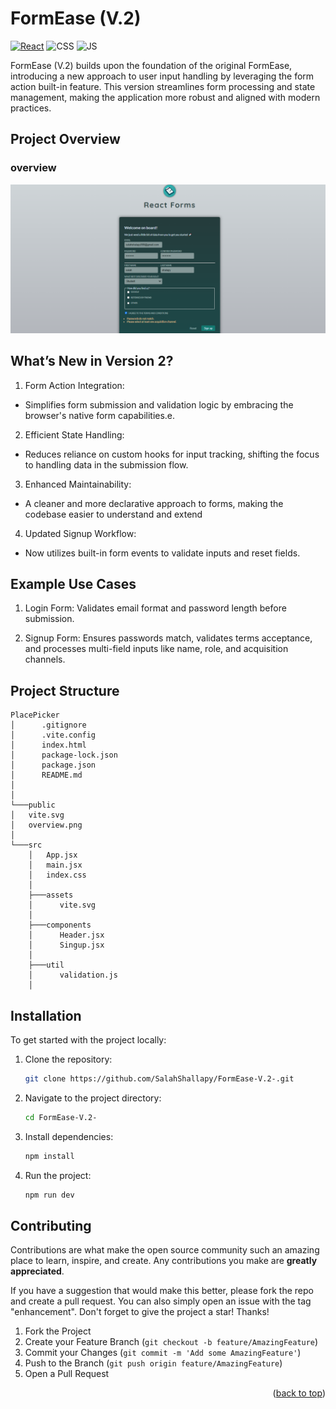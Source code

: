 # FormEase (V.2)

[![React](https://img.shields.io/badge/react-%2320232a.svg?style=for-the-badge&logo=react&logoColor=%2361DAFB)](https://react.dev/)
![CSS](https://img.shields.io/badge/CSS3-1572B6?style=for-the-badge&logo=css3&logoColor=white)
![JS](https://img.shields.io/badge/JavaScript-F7DF1E?style=for-the-badge&logo=javascript&logoColor=black)

FormEase (V.2) builds upon the foundation of the original FormEase, introducing a new approach to user input handling by leveraging the form action built-in feature. This version streamlines form processing and state management, making the application more robust and aligned with modern practices.

## Project Overview

### overview

![Project OverView](./public/overview.png)

## What’s New in Version 2?

1. Form Action Integration:

- Simplifies form submission and validation logic by embracing the browser's native form capabilities.e.

2. Efficient State Handling:

- Reduces reliance on custom hooks for input tracking, shifting the focus to handling data in the submission flow.

3. Enhanced Maintainability:

- A cleaner and more declarative approach to forms, making the codebase easier to understand and extend

4. Updated Signup Workflow:

- Now utilizes built-in form events to validate inputs and reset fields.

## Example Use Cases

1. Login Form: Validates email format and password length before submission.

2. Signup Form: Ensures passwords match, validates terms acceptance, and processes multi-field inputs like name, role, and acquisition channels.

## Project Structure

```
PlacePicker
│      .gitignore
│      .vite.config
│      index.html
│      package-lock.json
│      package.json
│      README.md
│
│
└───public
│   vite.svg
│   overview.png
│
└───src
    │   App.jsx
    │   main.jsx
    │   index.css
    │
    ├───assets
    │      vite.svg
    │
    ├───components
    │      Header.jsx
    │      Singup.jsx
    │
    ├───util
    │      validation.js
    │
```

## Installation

To get started with the project locally:

1. Clone the repository:
   ```bash
   git clone https://github.com/SalahShallapy/FormEase-V.2-.git
   ```
2. Navigate to the project directory:
   ```bash
   cd FormEase-V.2-
   ```
3. Install dependencies:
   ```bash
   npm install
   ```
4. Run the project:

   ```bash
   npm run dev
   ```

## Contributing

Contributions are what make the open source community such an amazing place to learn, inspire, and create. Any contributions you make are **greatly appreciated**.

If you have a suggestion that would make this better, please fork the repo and create a pull request. You can also simply open an issue with the tag "enhancement".
Don't forget to give the project a star! Thanks!

1.  Fork the Project
2.  Create your Feature Branch (`git checkout -b feature/AmazingFeature`)
3.  Commit your Changes (`git commit -m 'Add some AmazingFeature'`)
4.  Push to the Branch (`git push origin feature/AmazingFeature`)
5.  Open a Pull Request

   <p align="right">(<a href="#top">back to top</a>)</p>
